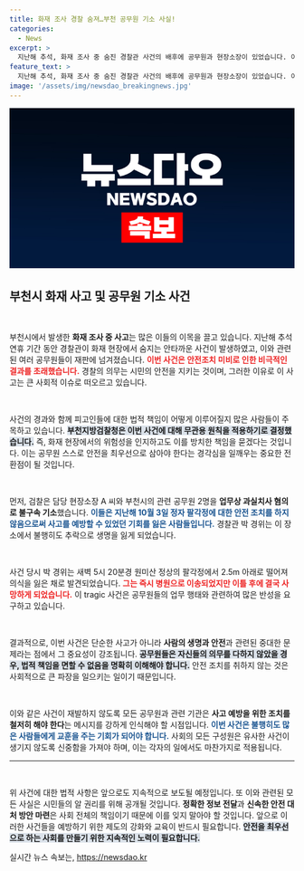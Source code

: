 ```yaml
---
title: 화재 조사 경찰 숨져…부천 공무원 기소 사실!
categories:
  - News
excerpt: >
  지난해 추석, 화재 조사 중 숨진 경찰관 사건의 배후에 공무원과 현장소장이 있었습니다. 이들이 안전조치를 소홀히 해 비극을 초래했다는 검찰 판단과 함께, 불구속 기소된 경과가 알려집니다. 클릭해 더 많은 이면을 확인하세요!
feature_text: >
  지난해 추석, 화재 조사 중 숨진 경찰관 사건의 배후에 공무원과 현장소장이 있었습니다. 이들이 안전조치를 소홀히 해 비극을 초래했다는 검찰 판단과 함께, 불구속 기소된 경과가 알려집니다. 클릭해 더 많은 이면을 확인하세요!
image: '/assets/img/newsdao_breakingnews.jpg'
---
```


<p><img src="/assets/img/newsdao_breakingnews.jpg" alt="pcversion 속보" /></p>

<h2 data-ke-size="size26">부천시 화재 사고 및 공무원 기소 사건</h2>

<p data-ke-size="size16">&nbsp;</p>

<p>부천시에서 발생한 <b>화재 조사 중 사고</b>는 많은 이들의 이목을 끌고 있습니다. 지난해 추석 연휴 기간 동안 경찰관이 화재 현장에서 숨지는 안타까운 사건이 발생하였고, 이와 관련된 여러 공무원들이 재판에 넘겨졌습니다. <b><span style="color: #ee2323;">이번 사건은 안전조치 미비로 인한 비극적인 결과를 초래했습니다.</span></b> 경찰의 의무는 시민의 안전을 지키는 것이며, 그러한 이유로 이 사고는 큰 사회적 이슈로 떠오르고 있습니다.</p>

<p data-ke-size="size16">&nbsp;</p>

<p>사건의 경과와 함께 피고인들에 대한 법적 책임이 어떻게 이루어질지 많은 사람들이 주목하고 있습니다. <b><span style="background-color: #21538527;">부천지방검찰청은 이번 사건에 대해 무관용 원칙을 적용하기로 결정했습니다.</span></b> 즉, 화재 현장에서의 위험성을 인지하고도 이를 방치한 책임을 묻겠다는 것입니다. 이는 공무원 스스로 안전을 최우선으로 삼아야 한다는 경각심을 일깨우는 중요한 전환점이 될 것입니다.</p>

<p data-ke-size="size16">&nbsp;</p>

<p>먼저, 검찰은 담당 현장소장 A 씨와 부천시의 관련 공무원 2명을 <b>업무상 과실치사 혐의로 불구속 기소</b>했습니다. <b><span style="color: #1a5490;">이들은 지난해 10월 3일 정자 팔각정에 대한 안전 조치를 하지 않음으로써 사고를 예방할 수 있었던 기회를 잃은 사람들입니다.</span></b> 경찰관 박 경위는 이 장소에서 불행히도 추락으로 생명을 잃게 되었습니다.</p>

<p data-ke-size="size16">&nbsp;</p>

<p>사건 당시 박 경위는 새벽 5시 20분경 원미산 정상의 팔각정에서 2.5m 아래로 떨어져 의식을 잃은 채로 발견되었습니다. <b><span style="color: #ee2323;">그는 즉시 병원으로 이송되었지만 이틀 후에 결국 사망하게 되었습니다.</span></b> 이 tragic 사건은 공무원들의 업무 행태와 관련하여 많은 반성을 요구하고 있습니다. </p>

<p data-ke-size="size16">&nbsp;</p>

<p>결과적으로, 이번 사건은 단순한 사고가 아니라 <b>사람의 생명과 안전</b>과 관련된 중대한 문제라는 점에서 그 중요성이 강조됩니다. <b><span style="background-color: #21538527;">공무원들은 자신들의 의무를 다하지 않았을 경우, 법적 책임을 면할 수 없음을 명확히 이해해야 합니다.</span></b> 안전 조치를 취하지 않는 것은 사회적으로 큰 파장을 일으키는 일이기 때문입니다. </p>

<p data-ke-size="size16">&nbsp;</p>

<p>이와 같은 사건이 재발하지 않도록 모든 공무원과 관련 기관은 <b>사고 예방을 위한 조치를 철저히 해야 한다</b>는 메시지를 강하게 인식해야 할 시점입니다. <b><span style="color: #1a5490;">이번 사건은 불행히도 많은 사람들에게 교훈을 주는 기회가 되어야 합니다.</span></b> 사회의 모든 구성원은 유사한 사건이 생기지 않도록 신중함을 가져야 하며, 이는 각자의 일에서도 마찬가지로 적용됩니다.</p>

<hr>

<p data-ke-size="size16">&nbsp;</p>

<p>위 사건에 대한 법적 사항은 앞으로도 지속적으로 보도될 예정입니다. 또 이와 관련된 모든 사실은 시민들의 알 권리를 위해 공개될 것입니다. <b>정확한 정보 전달</b>과 <b>신속한 안전 대처 방안 마련</b>은 사회 전체의 책임이기 때문에 이를 잊지 말아야 할 것입니다. 앞으로 이러한 사건들을 예방하기 위한 제도의 강화와 교육이 반드시 필요합니다. <b><span style="background-color: #21538527;">안전을 최우선으로 하는 사회를 만들기 위한 지속적인 노력이 필요합니다.</span></b></p>
실시간 뉴스 속보는, <a href="https://newsdao.kr" rel="dofollow">https://newsdao.kr</a>


